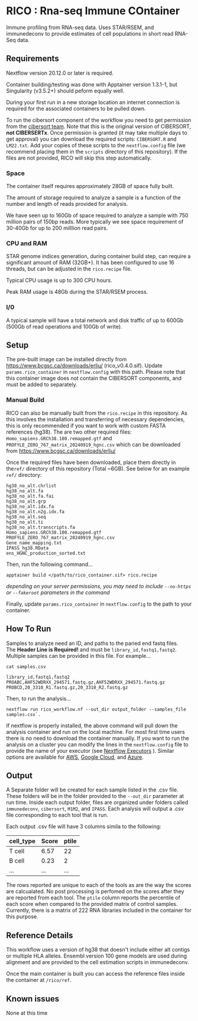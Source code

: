 # RICO : Rna-seq Immune COntainer

Immune profiling from RNA-seq data.
Uses STAR/RSEM, and immunedeconv to provide estimates of cell populations in short read RNA-Seq data.

## Requirements

Nextflow version 20.12.0 or later is required.

Container building/testing was done with Apptainer version 1.3.1-1, but Singularity (v3.5.2+) should peform equally well.

During your first run in a new storage location an internet connection is required for the 
associated containers to be pulled down.  

To run the cibersort component of the workflow you need to get permission from the [cibersort
team](https://cibersort.stanford.edu/). Note that this is the original version of CIBERSORT, **not
CIBERSERTx**. Once permission is granted (it may take multiple days to get approval) you can download
the required scripts: `CIBERSORT.R` and `LM22.txt`.  Add your copies of these scripts
to the `nextflow.config` file (we recommend placing them in the `scripts` directory of this repository).
If the files are not provided, RICO will skip this step automatically.

### Space

The container itself requires approximately 28GB of space fully built.

The amount of storage required to analyze a sample is a function of the number and length of reads
provided for analysis.

We have seen up to 160Gb of space required to analyze a sample with 750 million pairs of 150bp reads.
More typically we see space requirement of 30-40Gb for up to 200 milllion read pairs.

### CPU and RAM

STAR genome indices generation, during container build step, can require a significant amount of RAM (32GB+).
It has been configured to use 16 threads, but can be adjusted in the `rico.recipe` file.

Typical CPU usage is up to 300 CPU hours.

Peak RAM usage is 48Gb during the STAR/RSEM process.

### I/0

A typical sample will have a total network and disk traffic of up to 600Gb (500Gb of read operations and 100Gb of write).

## Setup
The pre-built image can be installed directly from https://www.bcgsc.ca/downloads/erliu/ (rico_v0.4.0.sif). Update `params.rico_container` in `nextflow.config` with this path. Please note that this container image does not contain the CIBERSORT components, and must be added to separately.

### Manual Build
RICO can also be manually built from the `rico.recipe` in this repository. As this involves the installation and transferring of necessary dependencies, this is only recommended if you want to work with custom FASTA references (hg38).
The are two other required files: `Homo_sapiens.GRCh38.100.remapped.gtf` and `PROFYLE_ZERO_767_matrix_20240919_hgnc.csv` which can be downloaded from https://www.bcgsc.ca/downloads/erliu/

Once the required files have been downloaded, place them directly in the`ref/` directory of this repository (Total ~6GB). See below for an example `ref/` directory:
```
hg38_no_alt.chrlist
hg38_no_alt.fa
hg38_no_alt.fa.fai
hg38_no_alt.grp
hg38_no_alt.idx.fa
hg38_no_alt.n2g.idx.fa
hg38_no_alt.seq
hg38_no_alt.ti
hg38_no_alt.transcripts.fa
Homo_sapiens.GRCh38.100.remapped.gtf
PROFYLE_ZERO_767_matrix_20240919_hgnc.csv
Gene_name_mapping.txt
IPASS_hg38.RData
ens_HGNC_production_sorted.txt
```

Then, run the following command...
```
apptainer build </path/to/rico_container.sif> rico.recipe
```
*depending on your server permissions, you may need to include `--no-https` or `--fakeroot` parameters in the command*

Finally, update `params.rico_container` in `nextflow.config` to the path to your container.

## How To Run

Samples to analyze need an ID, and paths to the paried end fastq files.  
The **Header Line is Required!** and must be `library_id,fastq1,fastq2`.
Multiple samples can be provided in this file.
For example...

```
cat samples.csv

library_id,fastq1,fastq2
PROABC,AHF52WDRXX_294571.fastq.gz,AHF52WDRXX_294571.fastq.gz
PROBCD,20_3310_R1.fastq.gz,20_3310_R2.fastq.gz
```

Then, to run the analysis...
```
nextflow run rico_workflow.nf --out_dir output_folder --samples_file samples.csv`.
```

If nextflow is properly installed, the above command will pull down the analysis container and run on the local machine.
For most first time users there is no need to download the container manually.
If you want to run the analysis on a cluster you can modify the lines in the `nextflow.config` file to provide the name
of your executor (see [Nextflow Executors](https://www.nextflow.io/docs/latest/executor.html) ).  Similar options
are available for [AWS](https://www.nextflow.io/docs/latest/awscloud.html), [Google Cloud](https://www.nextflow.io/docs/latest/google.html),
and [Azure](https://www.nextflow.io/docs/latest/azure.html).

## Output

A Separate folder will be created for each sample listed in the .csv file.   These folders will be in the
folder provided to the `--out_dir` parameter at run time.    Inside each output folder,  files
are organized under folders called `immunedeconv`, `cibersort`, `M1M2`, and `IPASS`.  Each analysis will output
a .csv file corresponding to each tool that is run.  

Each output .csv file will have 3 columns simila to the following:

| cell_type | Score | ptile |
| --------- | ----- | ----- |
| T cell | 6.57 | 22 |
| B cell | 0.23 | 2 |
| ... | ... | ... |

The rows reported are unique to each of the tools as are the way the scores are calcualated.   No post processing
is perfomed on the scores after they are reported from each tool.  The `ptile` column reports the percentile
of each score when compared to the provided matrix of control samples.   Currently, there is a matrix of
222 RNA libraries included in the container for this purpose.

## Reference Details

This workflow uses a version of hg38 that doesn't include either alt contigs or multiple HLA alleles.
Ensembl version 100 gene models are used during alignment and are provided to the cell estimation
scripts in immunedeconv.

Once the main container is built you can access the reference files inside the container at
`/rico/ref`.

## Known issues

None at this time

